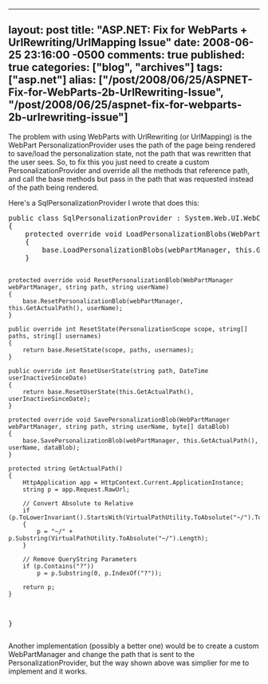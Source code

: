   ---
  layout: post
  title: "ASP.NET: Fix for WebParts + UrlRewriting/UrlMapping Issue"
  date: 2008-06-25 23:16:00 -0500
  comments: true
  published: true
  categories: ["blog", "archives"]
  tags: ["asp.net"]
  alias: ["/post/2008/06/25/ASPNET-Fix-for-WebParts-2b-UrlRewriting-Issue", "/post/2008/06/25/aspnet-fix-for-webparts-2b-urlrewriting-issue"]
  ---
<!-- more -->
<p>The problem with using WebParts with UrlRewriting (or UrlMapping) is the WebPart PersonalizationProvider uses the path of the page being rendered to save/load the personalization state, not the path that was rewritten that the user sees. So, to fix this you just need to create a custom PersonalizationProvider and override all the methods that reference path, and call the base methods but pass in the path that was requested instead of the path being rendered.</p>
<p>Here's a SqlPersonalizationProvider I wrote that does this:</p>
<pre class="brush: c-sharp; first-line: 1; tab-size: 4; toolbar: false; ">public class SqlPersonalizationProvider : System.Web.UI.WebControls.WebParts.SqlPersonalizationProvider
{
    protected override void LoadPersonalizationBlobs(WebPartManager webPartManager, string path, string userName, ref byte[] sharedDataBlob, ref byte[] userDataBlob)
    {
        base.LoadPersonalizationBlobs(webPartManager, this.GetActualPath(), userName, ref sharedDataBlob, ref userDataBlob);
    }

    protected override void ResetPersonalizationBlob(WebPartManager webPartManager, string path, string userName)
    {
        base.ResetPersonalizationBlob(webPartManager, this.GetActualPath(), userName);
    }

    public override int ResetState(PersonalizationScope scope, string[] paths, string[] usernames)
    {
        return base.ResetState(scope, paths, usernames);
    }

    public override int ResetUserState(string path, DateTime userInactiveSinceDate)
    {
        return base.ResetUserState(this.GetActualPath(), userInactiveSinceDate);
    }

    protected override void SavePersonalizationBlob(WebPartManager webPartManager, string path, string userName, byte[] dataBlob)
    {
        base.SavePersonalizationBlob(webPartManager, this.GetActualPath(), userName, dataBlob);
    }

    protected string GetActualPath()
    {
        HttpApplication app = HttpContext.Current.ApplicationInstance;
        string p = app.Request.RawUrl;

        // Convert Absolute to Relative
        if (p.ToLowerInvariant().StartsWith(VirtualPathUtility.ToAbsolute("~/").ToLowerInvariant()))
        {
            p = "~/" + p.Substring(VirtualPathUtility.ToAbsolute("~/").Length);
        }

        // Remove QueryString Parameters
        if (p.Contains("?"))
            p = p.Substring(0, p.IndexOf("?"));

        return p;
    }   
}</pre>
<p>Another implementation (possibly a better one) would be to create a custom WebPartManager and change the path that is sent to the PersonalizationProvider, but the way shown above was simplier for me to implement and it works.</p>
